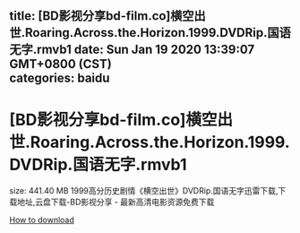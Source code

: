 
title: [BD影视分享bd-film.co]横空出世.Roaring.Across.the.Horizon.1999.DVDRip.国语无字.rmvb1
date: Sun Jan 19 2020 13:39:07 GMT+0800 (CST)    
categories: baidu
---

# [BD影视分享bd-film.co]横空出世.Roaring.Across.the.Horizon.1999.DVDRip.国语无字.rmvb1
size: 441.40 MB
 1999高分历史剧情《横空出世》DVDRip.国语无字迅雷下载,下载地址,云盘下载-BD影视分享 - 最新高清电影资源免费下载
 

[How to download](https://bpcam.bemobtrk.com/go/2ceec3aa-1ca2-46d6-b9ff-aaa5c184517c?jno=2647)